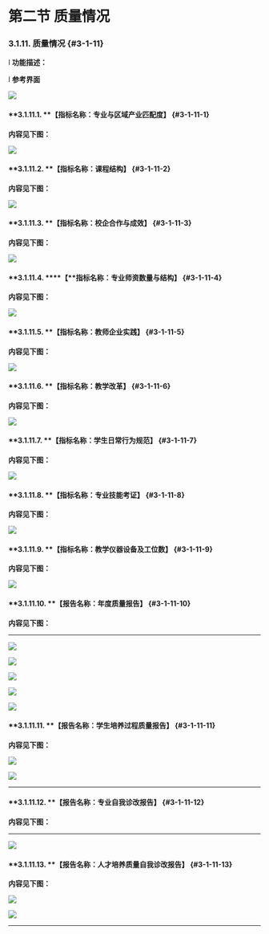# 第二节 质量情况



### 3.1.11.   质量情况 {#3-1-11}

l  **功能描述：**

l  **参考界面**

![](/assets/image021.jpg)

#### **3.1.11.1.        ****【****指标名称：专业与区域产业匹配****度】** {#3-1-11-1}

**内容见下图：**

![](/assets/image022.jpg)

#### **3.1.11.2.        ****【****指标名称：课程结构****】** {#3-1-11-2}

**内容见下图：**

![](/assets/image023.jpg)

#### **3.1.11.3.        ****【****指标名称：校企合作与成效****】** {#3-1-11-3}

**内容见下图：**

![](/assets/image024.jpg)

#### **3.1.11.4.        ****【**指标名称：专业师资数量与结构】 {#3-1-11-4}

**内容见下图：**

![](/assets/image025.jpg)

#### **3.1.11.5.        ****【****指标名称：教师企业实践****】** {#3-1-11-5}

**内容见下图：**

![](/assets/image026.jpg)

#### **3.1.11.6.        ****【****指标名称：教学改革****】** {#3-1-11-6}

**内容见下图：**

![](/assets/image027.jpg)

#### **3.1.11.7.        ****【****指标名称：学生日常行为规范****】** {#3-1-11-7}

**内容见下图：**

![](/assets/image028.jpg)

#### **3.1.11.8.        ****【****指标名称：专业技能考证****】** {#3-1-11-8}

**内容见下图：**

![](/assets/image029.jpg)

#### **3.1.11.9.        ****【****指标名称：教学仪器设备及工位数****】** {#3-1-11-9}

**内容见下图：**

![](/assets/image030.jpg)

#### **3.1.11.10.     ****【****报告名称：年度质量报告****】** {#3-1-11-10}

**内容见下图：**

** **

![](/assets/image031.png)

![](/assets/image032.png)

![](/assets/image033.png)

![](/assets/image034.png)

![](/assets/image035.png)

#### **3.1.11.11.     ****【****报告名称：学生培养过程质量报告****】** {#3-1-11-11}

**内容见下图：**

![](/assets/image036.jpg)

![](/assets/image037.jpg)

** **

#### **3.1.11.12.     ****【****报告名称：专业自我诊改报告****】** {#3-1-11-12}

**内容见下图：**

** **

![](/assets/image038.jpg)

#### **3.1.11.13.     ****【****报告名称：人才培养质量自我诊改报告****】** {#3-1-11-13}

**内容见下图：**

![](/assets/image039.jpg)

![](/assets/image040.jpg)

** **